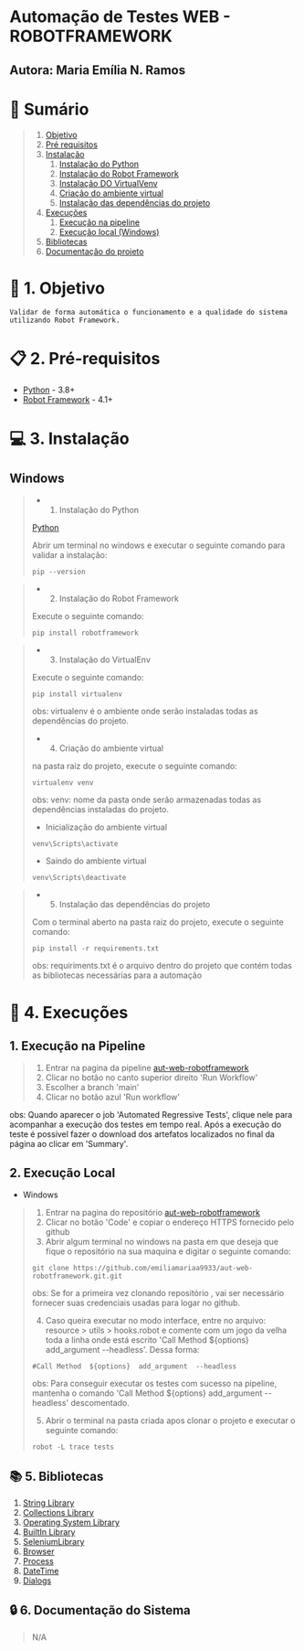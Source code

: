 ## #####################################################################
## 																	  ##
#                        Automação de Testes WEB - ROBOTFRAMEWORK
## Autora: Maria Emília N. Ramos
# 🍒 Sumário

> 1. [Objetivo](#topico1)
> 2. [Pré requisitos](#topico2)
> 3. [Instalação](#topico3)
>       1. [Instalação do Python](#topico31)
>       2. [Instalação do Robot Framework](#topico32)
>       3. [Instalação DO VirtualVenv](#topico33)
>       4. [Criação do ambiente virtual](#topico34)
>       5. [Instalação das dependências do projeto](#topico35)
> 4. [Execuções](#topico4)
>       1. [Execução na pipeline](#topico41)
>       2. [Execução local (Windows)](#topico42)
> 5. [Bibliotecas](#topico5)
> 6. [Documentação do projeto](#topico6)

<a id="topico1"></a>
# 🎯 1. Objetivo

```
Validar de forma automática o funcionamento e a qualidade do sistema utilizando Robot Framework.
```
<a id="topico2"></a>
# 📋 2. Pré-requisitos

- [Python](https://www.python.org/) - 3.8+
- [Robot Framework](https://robotframework.org/) - 4.1+

<a id="topico3"></a>
# 💻 3. Instalação

## Windows
<a id="topico31"></a>
> - 1. Instalação do Python
>
> [Python](https://www.python.org/downloads/)
>
> Abrir um terminal no windows e executar o seguinte comando para validar a instalação:
> ```
> pip --version
> ```
<a id="topico32"></a>
> - 2. Instalação do Robot Framework 
>
> Execute o seguinte comando:
> ```
> pip install robotframework
> ```
<a id="topico33"></a>
> - 3. Instalação do VirtualEnv
> 
> Execute o seguinte comando:
> ```
> pip install virtualenv
> ```
> obs: virtualenv é o ambiente onde serão instaladas todas as dependências do projeto.
<a id="topico34"></a>
> - 4. Criação do ambiente virtual
> 
>  na pasta raiz do projeto, execute o seguinte comando:
> ```
> virtualenv venv
> ```
> obs: venv: nome da pasta onde serão armazenadas todas as dependências instaladas do projeto.
> - Inicialização do ambiente virtual
> ```
> venv\Scripts\activate
> ```
> - Saindo do ambiente virtual
> ```
> venv\Scripts\deactivate
> ```
<a id="topico35"></a>
> - 5. Instalação das dependências do projeto
> 
> Com o terminal aberto na pasta raiz do projeto, execute o seguinte comando:
> ```
> pip install -r requirements.txt
> ```
> obs: requiriments.txt é o arquivo dentro do projeto que contém todas as bibliotecas necessárias para a automação

<a id="topico4"></a>
# 🚀 4. Execuções

## 1. Execução na Pipeline

<a id="topico41"></a>
> 
> 1. Entrar na pagina da pipeline [aut-web-robotframework](https://github.com/emiliamariaa9933/aut-web-robotframework/actions/workflows/ci.yaml)
> 2. Clicar no botão no canto superior direito 'Run Workflow'
> 3. Escolher a branch 'main'
> 4. Clicar no botão azul 'Run workflow'

obs: Quando aparecer o job 'Automated Regressive Tests', clique nele para acompanhar a execução dos testes em tempo real. Após a execução do teste é possivel fazer o download dos artefatos localizados no final da página ao clicar em 'Summary'.

## 2. Execução Local
<a id="topico42"></a>
- Windows
> 1. Entrar na pagina do repositório [aut-web-robotframework](https://github.com/emiliamariaa9933/aut-web-robotframework.git)
> 2. Clicar no botão 'Code' e copiar o endereço HTTPS fornecido pelo github
> 3. Abrir algum terminal no windows na pasta em que deseja que fique o repositório na sua maquina e digitar o seguinte comando:
> ```
> git clone https://github.com/emiliamariaa9933/aut-web-robotframework.git.git
> ```
> obs: Se for a primeira vez clonando repositório , vai ser necessário fornecer suas credenciais usadas para logar no github.
> 
> 4. Caso queira executar no modo interface, entre no arquivo: resource > utils > hooks.robot e comente com um jogo da velha toda a linha onde está escrito 'Call Method  ${options}  add_argument  --headless'. Dessa forma:
> ```
>#Call Method  ${options}  add_argument  --headless
> ```
> obs: Para conseguir executar os testes com sucesso na pipeline, mantenha o comando 'Call Method  ${options}  add_argument  --headless' descomentado.
>
> 5. Abrir o terminal na pasta criada apos clonar o projeto e executar o seguinte comando:
> ```
> robot -L trace tests
> ```
<a id="topico5"></a>
## 📚 5. Bibliotecas
1. [String Library](https://robotframework.org/robotframework/latest/libraries/String.html)
2. [Collections Library](https://robotframework.org/robotframework/latest/libraries/Collections.html#Get%20Index%20From%20List)
3. [Operating System Library](https://robotframework.org/robotframework/latest/libraries/OperatingSystem.html)
4. [BuiltIn Library](https://robotframework.org/robotframework/latest/libraries/BuiltIn.html)
5. [SeleniumLibrary](https://robotframework.org/SeleniumLibrary/SeleniumLibrary.html/)
6. [Browser](https://marketsquare.github.io/robotframework-browser/Browser.html)
7. [Process](https://robotframework.org/robotframework/latest/libraries/Process.html)
8. [DateTime](https://robotframework.org/robotframework/latest/libraries/DateTime.html)
9. [Dialogs](https://robotframework.org/robotframework/latest/libraries/Dialogs.html)

<a id="topico6"></a>
## 🔒 6. Documentação do Sistema
>
> N/A